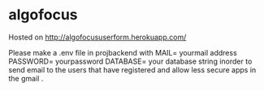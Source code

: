 # algofocus
Hosted on http://algofocususerform.herokuapp.com/

Please make a .env file in projbackend with 
MAIL= yourmail address
PASSWORD= yourpassword
DATABASE= your database string
inorder to send email to the users that have registered and allow less secure apps in the gmail .

